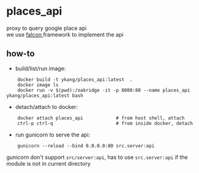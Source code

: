 # places_api
proxy to query google place api  
we use <a href="https://falcon.readthedocs.io/en/stable/user/index.html"> falcon </a> framework to implement the api

## how-to
- build/list/run image:
```shell
    docker build -t ykang/places_api:latest  .
    docker image ls
    docker run -v $(pwd):/oakridge -it -p 8000:80 --name places_api ykang/places_api:latest bash
```
- detach/attach to docker:
```shell
    docker attach places_api            # from host shell, attach
    ctrl-p ctrl-q                       # from inside docker, detach
```
- run gunicorn to serve the api:
```shell
    gunicorn --reload --bind 0.0.0.0:80 src.server:api
```
gunicorn don't support ``src/server:api``, has to use ``src.server:api`` if the module is not in current directory
